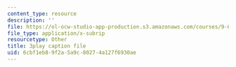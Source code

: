 ```yaml
---
content_type: resource
description: ''
file: https://ol-ocw-studio-app-production.s3.amazonaws.com/courses/9-00sc-introduction-to-psychology-fall-2011/6cbf1eb89f2a5a9c80274a127f6930ae_v4ur5mna060.vtt
file_type: application/x-subrip
resourcetype: Other
title: 3play caption file
uid: 6cbf1eb8-9f2a-5a9c-8027-4a127f6930ae
---
```

